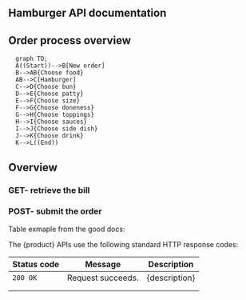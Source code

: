 ## Hamburger API documentation

## Order process overview

```mermaid
  graph TD;
  A((Start))-->B[New order]
  B-->AB{Choose food}
  AB-->C[Hamburger]
  C-->D{Choose bun}
  D-->E{Choose patty}
  E-->F{Choose size}
  F-->G{Choose doneness}
  G-->H{Choose toppings}
  H-->I{Choose sauces}
  I-->J{Choose side dish}
  J-->K{Choose drink}
  K-->L((End))
```


## Overview

### GET- retrieve the bill
### POST- submit the order

Table exmaple from the good docs:

The {product} APIs use the following standard HTTP response codes:

| Status code | Message           | Description   |
|-------------|-------------------|---------------|
| `200 OK`    | Request succeeds. | {description} |
|             |                   |               |
|             |                   |               |
